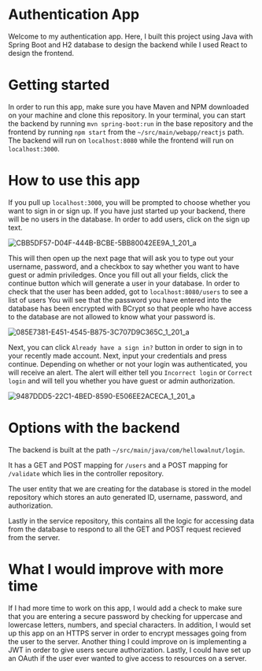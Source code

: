 # Authentication App
Welcome to my authentication app.  Here, I built this project using Java with Spring Boot and H2 database to design the backend while I used React to design the frontend.

# Getting started
In order to run this app, make sure you have Maven and NPM downloaded on your machine and clone this repository.  In your terminal, you can start the backend by running `mvn spring-boot:run` in the base repository and the frontend by running `npm start` from the `~/src/main/webapp/reactjs` path.  The backend will run on `localhost:8080` while the frontend will run on `localhost:3000`.

# How to use this app
If you pull up `localhost:3000`, you will be prompted to choose whether you want to sign in or sign up.  If you have just started up your backend, there will be no users in the database.  In order to add users, click on the sign up text.  

![CBB5DF57-D04F-444B-BCBE-5BB80042EE9A_1_201_a](https://user-images.githubusercontent.com/78940830/145566071-7aaa8b40-f3cf-4264-9ac5-52561259ef24.jpeg)

This will then open up the next page that will ask you to type out your username, password, and a checkbox to say whether you want to have guest or admin priviledges.  Once you fill out all your fields, click the continue button which will generate a user in your database.  In order to check that the user has been added, got to `localhost:8080/users` to see a list of users  You will see that the password you have entered into the database has been encrypted with BCrypt so that people who have access to the database are not allowed to know what your password is.  

![085E7381-E451-4545-B875-3C707D9C365C_1_201_a](https://user-images.githubusercontent.com/78940830/145566112-285d87ec-5de0-4492-a84f-b1fd911ad308.jpeg)

Next, you can click `Already have a sign in?` button in order to sign in to your recently made account.  Next, input your credentials and press continue.  Depending on whether or not your login was authenticated, you will receive an alert.  The alert will either tell you `Incorrect login` or `Correct login` and will tell you whether you have guest or admin authorization.

![9487DDD5-22C1-4BED-8590-E506EE2ACECA_1_201_a](https://user-images.githubusercontent.com/78940830/145566172-74b5b3cc-0608-4953-9433-f14fe2e1c09c.jpeg)

# Options with the backend
The backend is built at the path `~/src/main/java/com/hellowalnut/login`.  

It has a GET and POST mapping for `/users` and a POST mapping for `/validate` which lies in the controller repository.  

The user entity that we are creating for the database is stored in the model repository which stores an auto generated ID, username, password, and authorization.

Lastly in the service repository, this contains all the logic for accessing data from the database to respond to all the GET and POST request recieved from the server.

# What I would improve with more time

If I had more time to work on this app, I would add a check to make sure that you are entering a secure password by checking for uppercase and lowercase letters, numbers, and special characters.  In addition, I would set up this app on an HTTPS server in order to encrypt messages going from the user to the server.  Another thing I could improve on is implementing a JWT in order to give users secure authorization.  Lastly, I could have set up an OAuth if the user ever wanted to give access to resources on a server.
